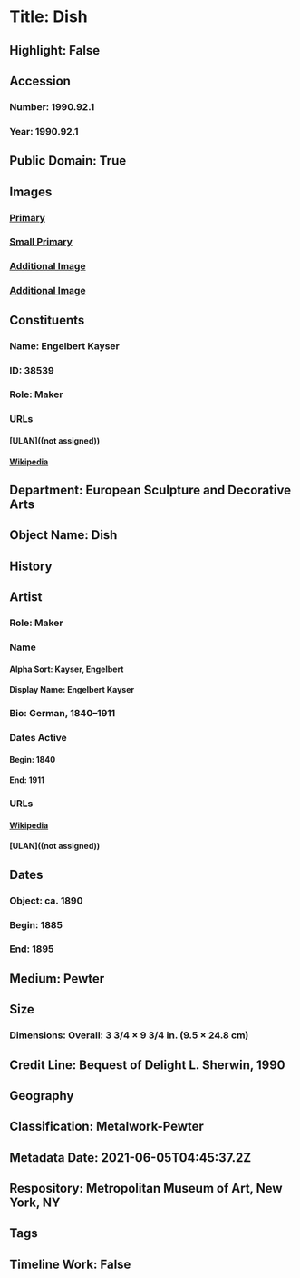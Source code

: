 # Title: Dish
## Highlight: False
## Accession
### Number: 1990.92.1
### Year: 1990.92.1
## Public Domain: True
## Images
### [Primary](https://images.metmuseum.org/CRDImages/es/original/250332.jpg)
### [Small Primary](https://images.metmuseum.org/CRDImages/es/web-large/250332.jpg)
### [Additional Image](https://images.metmuseum.org/CRDImages/es/original/ES3581.jpg)
### [Additional Image](https://images.metmuseum.org/CRDImages/es/original/SF1990_92_1_mark.jpg)
## Constituents
### Name: Engelbert Kayser
### ID: 38539
### Role: Maker
### URLs
#### [ULAN]((not assigned))
#### [Wikipedia](https://www.wikidata.org/wiki/Q1341923)
## Department: European Sculpture and Decorative Arts
## Object Name: Dish
## History
## Artist
### Role: Maker
### Name
#### Alpha Sort: Kayser, Engelbert
#### Display Name: Engelbert Kayser
### Bio: German, 1840–1911
### Dates Active
#### Begin: 1840
#### End: 1911
### URLs
#### [Wikipedia](https://www.wikidata.org/wiki/Q1341923)
#### [ULAN]((not assigned))
## Dates
### Object: ca. 1890
### Begin: 1885
### End: 1895
## Medium: Pewter
## Size
### Dimensions: Overall: 3 3/4 × 9 3/4 in. (9.5 × 24.8 cm)
## Credit Line: Bequest of Delight L. Sherwin, 1990
## Geography
## Classification: Metalwork-Pewter
## Metadata Date: 2021-06-05T04:45:37.2Z
## Respository: Metropolitan Museum of Art, New York, NY
## Tags
## Timeline Work: False